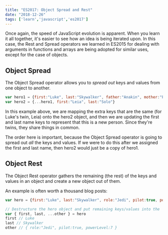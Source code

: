 ```yaml
---
title: "ES2017: Object Spread and Rest"
date: "2018-12-26"
tags: ['learn','javascript','es2017']
---
```


Once again, the speed of JavaScript evolution is apparent.  When you learn it all together, it's easier to see how an idea is being iterated upon.  In this case, the Rest and Spread operators we learned in ES2015 for dealing with arguments in functions and arrays are being adopted for similar uses, except for the case of objects. 

## Object Spread
The Object Spread operator allows you to *spread out* keys and values from one object to another.

```javascript
var hero1 = {first:"Luke", last:"Skywalker", father:"Anakin", mother:"Padme", born:"Starship", powerLevel:7}
var hero2 = {...hero1, first:"Leia", last:"Solo"}
```
In this example above, we are mapping the extra keys that are the same (for Luke's twin, Leia) onto the hero2 object, and then we are updating the first and last name keys to represent that this is a new person.  Since they're twins, they share things in common.

The order here is important, because the Object Spread operator is going to spread out *all* the keys and values.  If we were to do this after we assigned the first and last name, then hero2 would just be a copy of hero1.

## Object Rest
The Object Rest operator gathers the remaining (the rest) of the keys and values in an object and create a new object out of them.

An example is often worth a thousand blog posts:
```javascript
var hero = {first:"Luke", last:"Skywalker", role:"Jedi", pilot:true, powerLevel:7}

// Destructure the hero object and put remaining keys/values into the 'other' variable
var { first, last, ...other } = hero
first // Luke
last // Skywalker
other // { role:"Jedi", pilot:true, powerLevel:7 }
```